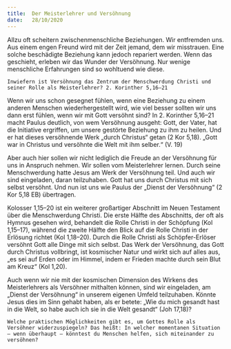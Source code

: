 ```yaml
---
title:  Der Meisterlehrer und Versöhnung
date:   28/10/2020
---
```


Allzu oft scheitern zwischenmenschliche Beziehungen. Wir entfremden uns. Aus einem engen Freund wird mit der Zeit jemand, dem wir misstrauen. Eine solche beschädigte Beziehung kann jedoch repariert werden. Wenn das geschieht, erleben wir das Wunder der Versöhnung. Nur wenige menschliche Erfahrungen sind so wohltuend wie diese.

`Inwiefern ist Versöhnung das Zentrum der Menschwerdung Christi und seiner Rolle als Meisterlehrer? 2. Korinther 5,16–21`

Wenn wir uns schon gesegnet fühlen, wenn eine Beziehung zu einem anderen Menschen wiederhergestellt wird, wie viel besser sollten wir uns dann erst fühlen, wenn wir mit Gott versöhnt sind? In 2. Korinther 5,16–21 macht Paulus deutlich, von wem Versöhnung ausgeht: Gott, der Vater, hat die Initiative ergriffen, um unsere gestörte Beziehung zu ihm zu heilen. Und er hat dieses versöhnende Werk „durch Christus“ getan (2 Kor 5,18). „Gott war in Christus und versöhnte die Welt mit ihm selber.“ (V. 19)

Aber auch hier sollen wir nicht lediglich die Freude an der Versöhnung für uns in Anspruch nehmen. Wir sollen vom Meisterlehrer lernen. Durch seine Menschwerdung hatte Jesus am Werk der Versöhnung teil. Und auch wir sind eingeladen, daran teilzuhaben. Gott hat uns durch Christus mit sich selbst versöhnt. Und nun ist uns wie Paulus der „Dienst der Versöhnung“ (2 Kor 5,18 EB) übertragen.

Kolosser 1,15–20 ist ein weiterer großartiger Abschnitt im Neuen Testament über die Menschwerdung Christi. Die erste Hälfte des Abschnitts, der oft als Hymnus gesehen wird, behandelt die Rolle Christi in der Schöpfung (Kol 1,15–17), während die zweite Hälfte den Blick auf die Rolle Christi in der Erlösung richtet (Kol 1,18–20). Durch die Rolle Christi als Schöpfer-Erlöser versöhnt Gott alle Dinge mit sich selbst. Das Werk der Versöhnung, das Gott durch Christus vollbringt, ist kosmischer Natur und wirkt sich auf alles aus, „es sei auf Erden oder im Himmel, indem er Frieden machte durch sein Blut am Kreuz“ (Kol 1,20).

Auch wenn wir nie mit der kosmischen Dimension des Wirkens des Meisterlehrers als Versöhner mithalten können, sind wir eingeladen, am „Dienst der Versöhnung“ in unserem eigenen Umfeld teilzuhaben. Könnte Jesus dies im Sinn gehabt haben, als er betete: „Wie du mich gesandt hast in die Welt, so habe auch ich sie in die Welt gesandt“ (Joh 17,18)?

`Welche praktischen Möglichkeiten gibt es, um Gottes Rolle als Versöhner widerzuspiegeln? Das heißt: In welcher momentanen Situation – wenn überhaupt – könntest du Menschen helfen, sich miteinander zu versöhnen?`